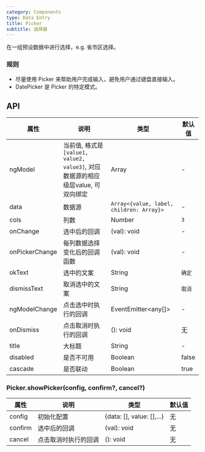 ```yaml
---
category: Components
type: Data Entry
title: Picker
subtitle: 选择器
---
```


在一组预设数据中进行选择，e.g. 省市区选择。

### 规则
- 尽量使用 Picker 来帮助用户完成输入，避免用户通过键盘直接输入。
- DatePicker 是 Picker 的特定模式。

## API

属性 | 说明 | 类型 | 默认值
----|-----|------|------
| ngModel | 当前值, 格式是`[value1, value2, value3]`, 对应数据源的相应级层value, 可双向绑定 | Array | - |
| data    | 数据源        | `Array<{value, label, children: Array}>` |   -  |
| cols    | 列数        | Number |  `3`  |
| onChange | 选中后的回调 | (val): void | - |
| onPickerChange | 每列数据选择变化后的回调函数   | (val): void | - |
| okText  | 选中的文案 | String |  `确定`  |
| dismissText  | 取消选中的文案 | String |  `取消`  |
| ngModelChange  | 点击选中时执行的回调 | EventEmitter<any[]>  | - |
| onDismiss  | 点击取消时执行的回调 | (): void  |  无  |
| title  | 大标题 | String | - |
| disabled  | 是否不可用 | Boolean | false |
| cascade  | 是否联动 | Boolean | true |

### Picker.showPicker(config, confirm?, cancel?)
属性 | 说明 | 类型 | 默认值
----|-----|------|------
| config    | 初始化配置       | {data: [], value: [],...}    | 无           |
| confirm    | 选中后的回调       | (val): void     | 无           |
| cancel    | 点击取消时执行的回调       | (): void     | 无           |